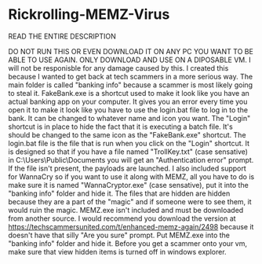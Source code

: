 # Rickrolling-MEMZ-Virus

READ THE ENTIRE DESCRIPTION

DO NOT RUN THIS OR EVEN DOWNLOAD IT ON ANY PC YOU WANT TO BE ABLE TO USE AGAIN. ONLY DOWNLOAD AND USE ON A DIPOSABLE VM. I will not be responisble for any damage caused by this.
I created this because I wanted to get back at tech scammers in a more serious way. The main folder is called "banking info" because a scammer is most likely going to steal it. FakeBank.exe is a shortcut used to make it look like you have an actual banking app on your computer. It gives you an error every time you open it to make it look like you have to use the login.bat file to log in to the bank. It can be changed to whatever name and icon you want. The "Login" shortcut is in place to hide the fact that it is executing a batch file. It's should be changed to the same icon as the "FakeBank.exe" shortcut. The login.bat file is the file that is run when you click on the "Login" shortcut. It is designed so that if you have a file named "TrollKey.txt" (case sensative) in C:\Users\Public\Documents you will get an "Authentication error" prompt. If the file isn't present, the payloads are launched. I also included support for WannaCry so if you want to use it along with MEMZ, all you have to do is make sure it is named "WannaCryptor.exe" (case sensative), put it into the "banking info" folder and hide it. The files that are hidden are hidden because they are a part of the "magic" and if someone were to see them, it would ruin the magic. MEMZ.exe isn't included and must be downloaded from another source. I would recommend you download the version at https://techscammersunited.com/t/enhanced-memz-again/2498 because it doesn't have that silly "Are you sure" prompt. Put MEMZ.exe into the "banking info" folder and hide it. Before you get a scammer onto your vm, make sure that view hidden items is turned off in windows explorer.
